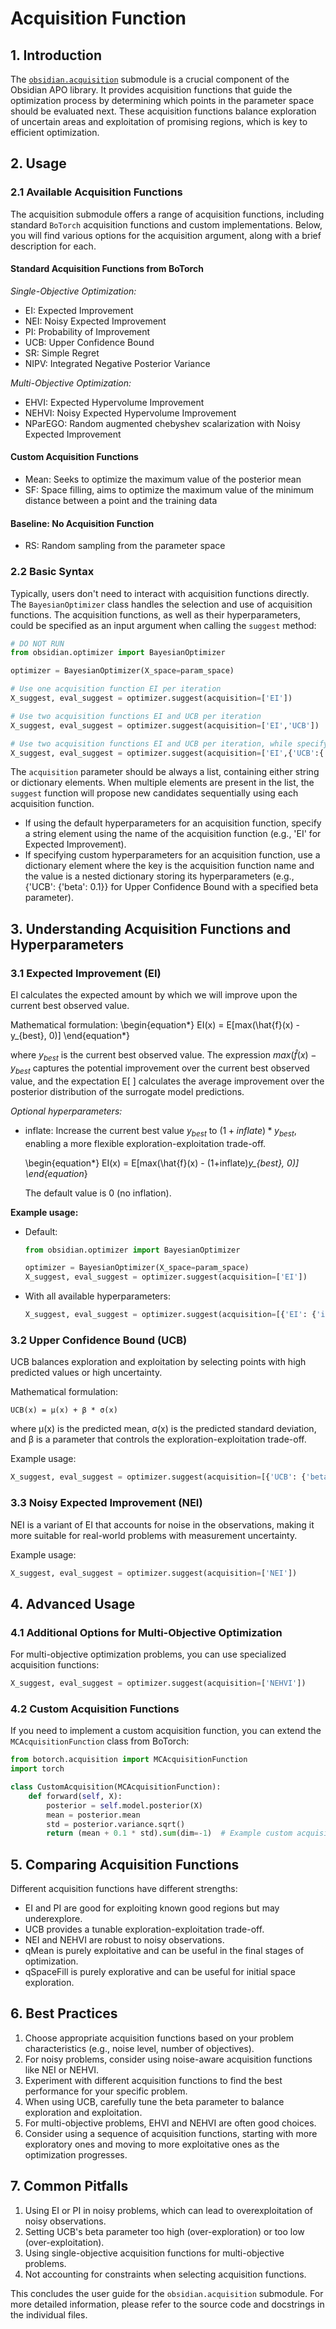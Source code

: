 # Acquisition Function

## 1. Introduction

The [`obsidian.acquisition`](https://github.com/MSDLLCpapers/obsidian/tree/main/obsidian/acquisition) submodule is a crucial component of the Obsidian APO library. It provides acquisition functions that guide the optimization process by determining which points in the parameter space should be evaluated next. These acquisition functions balance exploration of uncertain areas and exploitation of promising regions, which is key to efficient optimization.

## 2. Usage

### 2.1 Available Acquisition Functions 

The acquisition submodule offers a range of acquisition functions, including standard `BoTorch` acquisition functions and custom implementations. 
Below, you will find various options for the acquisition argument, along with a brief description for each.

#### Standard Acquisition Functions from BoTorch

_Single-Objective Optimization:_

- EI: Expected Improvement
- NEI: Noisy Expected Improvement
- PI: Probability of Improvement
- UCB: Upper Confidence Bound
- SR: Simple Regret
- NIPV: Integrated Negative Posterior Variance

_Multi-Objective Optimization:_

- EHVI: Expected Hypervolume Improvement
- NEHVI: Noisy Expected Hypervolume Improvement
- NParEGO: Random augmented chebyshev scalarization with Noisy Expected Improvement

#### Custom Acquisition Functions

- Mean: Seeks to optimize the maximum value of the posterior mean
- SF: Space filling, aims to optimize the maximum value of the minimum distance between a point and the training data

#### Baseline: No Acquisition Function

- RS: Random sampling from the parameter space

### 2.2 Basic Syntax

Typically, users don't need to interact with acquisition functions directly. 
The `BayesianOptimizer` class handles the selection and use of acquisition functions. 
The acquisition functions, as well as their hyperparameters, could be specified as an input argument when calling the `suggest` method:

```python
# DO NOT RUN
from obsidian.optimizer import BayesianOptimizer

optimizer = BayesianOptimizer(X_space=param_space)

# Use one acquisition function EI per iteration
X_suggest, eval_suggest = optimizer.suggest(acquisition=['EI'])

# Use two acquisition functions EI and UCB per iteration
X_suggest, eval_suggest = optimizer.suggest(acquisition=['EI','UCB'])

# Use two acquisition functions EI and UCB per iteration, while specifying hyperparameters for UCB
X_suggest, eval_suggest = optimizer.suggest(acquisition=['EI',{'UCB':{'beta':0.1}}])
```

The `acquisition` parameter should be always a list, containing either string or dictionary elements. When multiple elements are present in the list, the `suggest` function will propose new candidates sequentially using each acquisition function.

* If using the default hyperparameters for an acquisition function, specify a string element using the name of the acquisition function (e.g., 'EI' for Expected Improvement).
* If specifying custom hyperparameters for an acquisition function, use a dictionary element where the key is the acquisition function name and the value is a nested dictionary storing its hyperparameters (e.g., {'UCB': {'beta': 0.1}} for Upper Confidence Bound with a specified beta parameter).


## 3. Understanding Acquisition Functions and Hyperparameters


### 3.1 Expected Improvement (EI)

EI calculates the expected amount by which we will improve upon the current best observed value.

Mathematical formulation:
\begin{equation*}
EI(x) = E[max(\hat{f}(x) - y_{best}, 0)]
\end{equation*}

where $y_{best}$ is the current best observed value. 
The expression $max(\hat{f}(x) - y_{best}$ captures the potential improvement over the current best observed value, and the expectation E[ ] calculates the average improvement over the posterior distribution of the surrogate model predictions.

_Optional hyperparameters:_

* inflate: Increase the current best value $y_{best}$ to $(1+inflate)*y_{best}$, enabling a more flexible exploration-exploitation trade-off. 

    \begin{equation*}
    EI(x) = E[max(\hat{f}(x) - (1+inflate)*y_{best}, 0)]
    \end{equation*}

    The default value is 0 (no inflation).

**Example usage:**

* Default:

    ```python
    from obsidian.optimizer import BayesianOptimizer
    
    optimizer = BayesianOptimizer(X_space=param_space)
    X_suggest, eval_suggest = optimizer.suggest(acquisition=['EI'])
    ```
    
* With all available hyperparameters:
      
    ```python
    X_suggest, eval_suggest = optimizer.suggest(acquisition=[{'EI': {'inflate': 0.05}}])
    ```

### 3.2 Upper Confidence Bound (UCB)

UCB balances exploration and exploitation by selecting points with high predicted values or high uncertainty.

Mathematical formulation:
```
UCB(x) = μ(x) + β * σ(x)
```
where μ(x) is the predicted mean, σ(x) is the predicted standard deviation, and β is a parameter that controls the exploration-exploitation trade-off.

Example usage:
```python
X_suggest, eval_suggest = optimizer.suggest(acquisition=[{'UCB': {'beta': 2.0}}])
```

### 3.3 Noisy Expected Improvement (NEI)

NEI is a variant of EI that accounts for noise in the observations, making it more suitable for real-world problems with measurement uncertainty.

Example usage:
```python
X_suggest, eval_suggest = optimizer.suggest(acquisition=['NEI'])
```

## 4. Advanced Usage

### 4.1 Additional Options for Multi-Objective Optimization 

For multi-objective optimization problems, you can use specialized acquisition functions:

```python
X_suggest, eval_suggest = optimizer.suggest(acquisition=['NEHVI'])
```

### 4.2 Custom Acquisition Functions

If you need to implement a custom acquisition function, you can extend the `MCAcquisitionFunction` class from BoTorch:

```python
from botorch.acquisition import MCAcquisitionFunction
import torch

class CustomAcquisition(MCAcquisitionFunction):
    def forward(self, X):
        posterior = self.model.posterior(X)
        mean = posterior.mean
        std = posterior.variance.sqrt()
        return (mean + 0.1 * std).sum(dim=-1)  # Example custom acquisition logic
```

## 5. Comparing Acquisition Functions

Different acquisition functions have different strengths:

- EI and PI are good for exploiting known good regions but may underexplore.
- UCB provides a tunable exploration-exploitation trade-off.
- NEI and NEHVI are robust to noisy observations.
- qMean is purely exploitative and can be useful in the final stages of optimization.
- qSpaceFill is purely explorative and can be useful for initial space exploration.

## 6. Best Practices

1. Choose appropriate acquisition functions based on your problem characteristics (e.g., noise level, number of objectives).
2. For noisy problems, consider using noise-aware acquisition functions like NEI or NEHVI.
3. Experiment with different acquisition functions to find the best performance for your specific problem.
4. When using UCB, carefully tune the beta parameter to balance exploration and exploitation.
5. For multi-objective problems, EHVI and NEHVI are often good choices.
6. Consider using a sequence of acquisition functions, starting with more exploratory ones and moving to more exploitative ones as the optimization progresses.

## 7. Common Pitfalls

1. Using EI or PI in noisy problems, which can lead to overexploitation of noisy observations.
2. Setting UCB's beta parameter too high (over-exploration) or too low (over-exploitation).
3. Using single-objective acquisition functions for multi-objective problems.
4. Not accounting for constraints when selecting acquisition functions.

This concludes the user guide for the `obsidian.acquisition` submodule. For more detailed information, please refer to the source code and docstrings in the individual files.